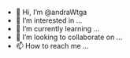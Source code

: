 - 👋 Hi, I’m @andraWtga
- 👀 I’m interested in ...
- 🌱 I’m currently learning ...
- 💞️ I’m looking to collaborate on ...
- 📫 How to reach me ...

<!---
andraWtga/andraWtga is a ✨ special ✨ repository because its `README.md` (this file) appears on your GitHub profile.
You can click the Preview link to take a look at your changes.
--->
